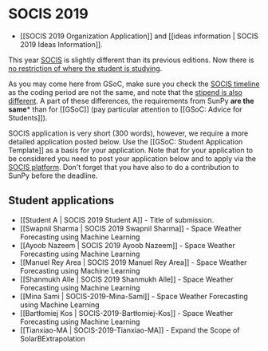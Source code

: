 # SOCIS 2019

* [[SOCIS 2019 Organization Application]] and [[ideas information | SOCIS 2019 Ideas Information]].

This year [SOCIS](https://socis.esa.int/) is slightly different than its previous editions. Now
there is [no restriction of where the student is studying](https://socis.esa.int/frequently-asked-questions/).

As you may come here from GSoC, make sure you check the [SOCIS
timeline](https://socis.esa.int/timeline/) as the coding period are not the same, and note that
the [stipend is also different](https://socis.esa.int/frequently-asked-questions/).
A part of these differences, the requirements from SunPy **are the same*** than for [[GSoC]]
(pay particular attention to [[GSoC: Advice for Students]]).

SOCIS application is very short (300 words), however, we require a more detailed
application posted below. Use the [[GSoC: Student Application Template]] as a basis for your application. Note that for your application to be considered you need to post your application below and to apply via the [SOCIS platform](https://socis.esa.int/students/).
Don't forget that you have also to do a contribution to SunPy before the deadline.

## Student applications

* [[Student A | SOCIS 2019 Student A]] - Title of submission.
* [[Swapnil Sharma | SOCIS 2019 Swapnil Sharma]] - Space Weather Forecasting using Machine Learning
* [[Ayoob Nazeem | SOCIS 2019 Ayoob Nazeem]] - Space Weather Forecasting using Machine Learning
* [[Manuel Rey Area | SOCIS 2019 Manuel Rey Area]] - Space Weather Forecasting using Machine Learning
* [[Shanmukh Alle | SOCIS 2019 Shanmukh Alle]] - Space Weather Forecasting using Machine Learning
* [[Mina Sami | SOCIS-2019-Mina-Sami]] - Space Weather Forecasting using Machine Learning
* [[Bartłomiej Kos | SOCIS-2019-Bartłomiej-Kos]] - Space Weather Forecasting using Machine Learning
* [[Tianxiao-MA | SOCIS-2019-Tianxiao-MA]] - Expand the Scope of SolarBExtrapolation
